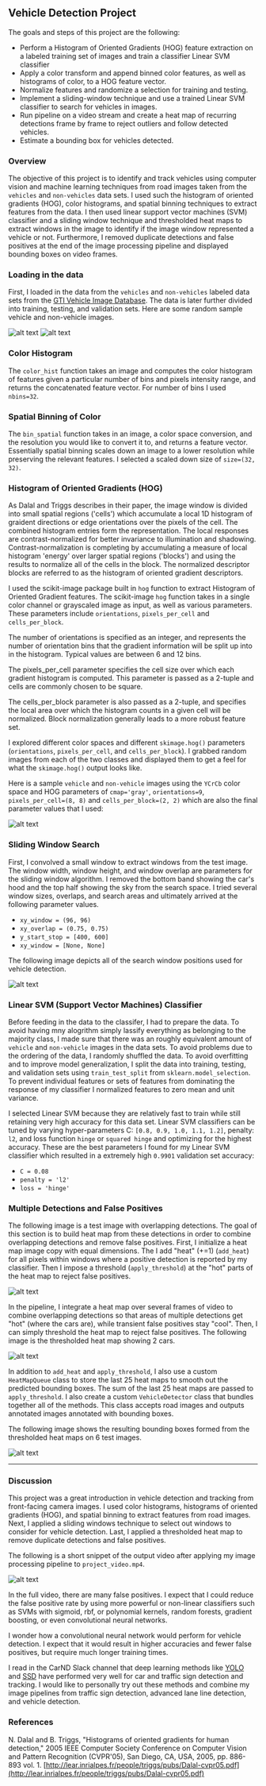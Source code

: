 ## **Vehicle Detection Project**

The goals and steps of this project are the following:

* Perform a Histogram of Oriented Gradients (HOG) feature extraction on a labeled training set of images and train a classifier Linear SVM classifier
* Apply a color transform and append binned color features, as well as histograms of color, to a HOG feature vector.
* Normalize features and randomize a selection for training and testing.
* Implement a sliding-window technique and use a trained Linear SVM classifier to search for vehicles in images.
* Run pipeline on a video stream and create a heat map of recurring detections frame by frame to reject outliers and follow detected vehicles.
* Estimate a bounding box for vehicles detected.

[//]: # (Image References)
[image0]: ./images/randomvehicles.png
[image1]: ./images/randomnonvehicles.png
[image2]: ./images/hogfeatures.png
[image3]: ./images/slidingwindows.png
[image4]: ./images/bboxes.png
[image5]: ./images/heatboxes.png
[image6]: ./images/detection.png
[image7]: ./images/vehicledetector.gif

### Overview

The objective of this project is to identify and track vehicles using computer vision and machine learning techniques from road images taken from the `vehicles` and `non-vehicles` data sets. I used such the histogram of oriented gradients (HOG), color histograms, and spatial binning techniques to extract features from the data. I then used linear support vector machines (SVM) classifier and a sliding window technique and thresholded heat maps to extract windows in the image to identify if the image window represented a vehicle or not. Furthermore, I removed duplicate detections and false positives at the end of the image processing pipeline and displayed bounding boxes on video frames.


### Loading in the data

First, I loaded in the data from the `vehicles` and `non-vehicles` labeled data sets from the [GTI Vehicle Image Database](http://www.gti.ssr.upm.es/data/Vehicle_database.html). The data is later further divided into training, testing, and validation sets. Here are some random sample vehicle and non-vehicle images.

![alt text][image0]
![alt text][image1]

### Color Histogram

The `color_hist` function takes an image and computes the color histogram of features given a particular number of bins and pixels intensity range, and returns the concatenated feature vector. For number of bins I used `nbins=32`.

### Spatial Binning of Color

The `bin_spatial` function takes in an image, a color space conversion, and the resolution you would like to convert it to, and returns a feature vector. Essentially spatial binning scales down an image to a lower resolution while preserving the relevant features. I selected a scaled down size of `size=(32, 32)`.

### Histogram of Oriented Gradients (HOG)

As Dalal and Triggs describes in their paper, the image window is divided into small spatial regions ('cells') which accumulate a local 1D histogram of graident directions or edge orientations over the pixels of the cell. The combined histogram entries form the representation. The local responses are contrast-normalized for better invariance to illumination and shadowing. Contrast-normalization is completing by accumulating a measure of local histogram 'energy' over larger spatial regions ('blocks') and using the results to normalize all of the cells in the block. The normalized descriptor blocks are referred to as the histogram of oriented gradient descriptors.

I used the scikit-image package built in `hog` function to extract Histogram of Oriented Gradient features. The scikit-image `hog` function takes in a single color channel or grayscaled image as input, as well as various parameters. These parameters include `orientations`, `pixels_per_cell` and `cells_per_block`.

The number of orientations is specified as an integer, and represents the number of orientation bins that the gradient information will be split up into in the histogram. Typical values are between 6 and 12 bins.

The pixels_per_cell parameter specifies the cell size over which each gradient histogram is computed. This parameter is passed as a 2-tuple and cells are commonly chosen to be square.

The cells_per_block parameter is also passed as a 2-tuple, and specifies the local area over which the histogram counts in a given cell will be normalized. Block normalization  generally leads to a more robust feature set.

I explored different color spaces and different `skimage.hog()` parameters (`orientations`, `pixels_per_cell`, and `cells_per_block`). I grabbed random images from each of the two classes and displayed them to get a feel for what the `skimage.hog()` output looks like.

Here is a sample `vehicle` and `non-vehicle` images using the `YCrCb` color space and HOG parameters of `cmap='gray'`, `orientations=9`, `pixels_per_cell=(8, 8)` and `cells_per_block=(2, 2)` which are also the final parameter values that I used:

![alt text][image2]

### Sliding Window Search

First, I convolved a small window to extract windows from the test image. The window width, window height, and window overlap are parameters for the sliding window algorithm. I removed the bottom band showing the car's hood and the top half showing the sky from the search space. I tried several window sizes, overlaps, and search areas and ultimately arrived at the following parameter values.  
* `xy_window = (96, 96)`
* `xy_overlap = (0.75, 0.75)`
* `y_start_stop = [400, 600]`
* `xy_window = [None, None]`

The following image depicts all of the search window positions used for vehicle detection.  

![alt text][image3]

### Linear SVM (Support Vector Machines) Classifier

Before feeding in the data to the classifer, I had to prepare the data. To avoid having mny alogrithm simply lassify everything as belonging to the majority class, I made sure that there was an roughly equivalent amount of `vehicle` and `non-vehicle` images in the data sets. To avoid problems due to the ordering of the data, I randomly shuffled the data. To avoid overfitting and to improve model generalization, I split the data into training, testing, and validation sets using `train_test_split` from `sklearn.model_selection`. To prevent individual features or sets of features from dominating the response of my classifier I normalized features to zero mean and unit variance.

I selected Linear SVM because they are relatively fast to train while still retaining very high accuracy for this data set. Linear SVM classifiers can be tuned by varying hyper-parameters C: `[0.8, 0.9, 1.0, 1.1, 1.2]`, penalty: `l2`, and loss function `hinge` or `squared hinge` and optimizing for the highest accuracy.
These are the best parameters I found for my Linear SVM classifier which resulted in a extremely high `0.9901` validation set accuracy:
* `C = 0.08`
* `penalty = 'l2'`
* `loss = 'hinge'`

### Multiple Detections and False Positives

The following image is a test image with overlapping detections. The goal of this section is to build heat map from these detections in order to combine overlapping detections and remove false positives. First, I initialize a heat map image copy with equal dimensions. The I add "heat" (+=1) (`add_heat`) for all pixels within windows where a positive detection is reported by my classifier. Then I impose a threshold (`apply_threshold`) at the "hot" parts of the heat map to reject false positives.

![alt text][image4]

In the pipeline, I integrate a heat map over several frames of video to combine overlapping detections so that areas of multiple detections get "hot" (where the cars are), while transient false positives stay "cool". Then, I can simply threshold the heat map to reject false positives. The following image is the thresholded heat map showing 2 cars.

![alt text][image5]

In addition to `add_heat` and `apply_threshold`, I also use a custom `HeatMapQueue` class to store the last 25 heat maps to smooth out the predicted bounding boxes. The sum of the last 25 heat maps are passed to `apply_threshold`. I also create a custom `VehicleDetector` class that bundles together all of the methods. This class accepts road images and outputs annotated images annotated with bounding boxes.

The following image shows the resulting bounding boxes formed from the thresholded heat maps on 6 test images.

![alt text][image6]

---

### Discussion

This project was a great introduction in vehicle detection and tracking from front-facing camera images. I used color histograms, histograms of oriented gradients (HOG), and spatial binning to extract features from road images. Next, I applied a sliding windows technique to select out windows to consider for vehicle detection. Last, I applied a thresholded heat map to remove duplicate detections and false positives.

The following is a short snippet of the output video after applying my image processing pipeline to `project_video.mp4`.

![alt text][image7]

In the full video, there are many false positives. I expect that I could reduce the false positive rate by using more powerful or non-linear classifiers such as SVMs with sigmoid, rbf, or polynomial kernels, random forests, gradient boosting, or even convolutional neural networks.

I wonder how a convolutional neural network would perform for vehicle detection. I expect that it would result in higher accuracies and fewer false positives, but require much longer training times.

I read in the CarND Slack channel that deep learning methods like [YOLO](https://pjreddie.com/darknet/yolo/) and [SSD](https://arxiv.org/abs/1512.02325) have performed very well for car and traffic sign detection and tracking. I would like to personally try out these methods and combine my image pipelines from traffic sign detection, advanced lane line detection, and vehicle detection.

### References

N. Dalal and B. Triggs, "Histograms of oriented gradients for human detection," 2005 IEEE Computer Society Conference on Computer Vision and Pattern Recognition (CVPR'05), San Diego, CA, USA, 2005, pp. 886-893 vol. 1.
[http://lear.inrialpes.fr/people/triggs/pubs/Dalal-cvpr05.pdf](http://lear.inrialpes.fr/people/triggs/pubs/Dalal-cvpr05.pdf)
